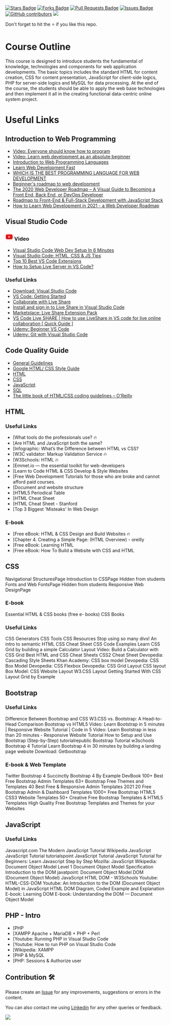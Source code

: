 <a href="https://github.com/drshahizan/learn-php/stargazers"><img src="https://img.shields.io/github/stars/drshahizan/learn-php" alt="Stars Badge"/></a>
<a href="https://github.com/drshahizan/learn-php/network/members"><img src="https://img.shields.io/github/forks/drshahizan/learn-php" alt="Forks Badge"/></a>
<a href="https://github.com/drshahizan/learn-php/pulls"><img src="https://img.shields.io/github/issues-pr/drshahizan/learn-php" alt="Pull Requests Badge"/></a>
<a href="https://github.com/drshahizan/learn-php/issues"><img src="https://img.shields.io/github/issues/drshahizan/learn-php" alt="Issues Badge"/></a>
<a href="https://github.com/drshahizan/learn-php/graphs/contributors"><img alt="GitHub contributors" src="https://img.shields.io/github/contributors/drshahizan/learn-php?color=2b9348"></a>
![](https://visitor-badge.glitch.me/badge?page_id=drshahizan/learn-php)

Don't forget to hit the :star: if you like this repo.

# Course Outline
This course is designed to introduce students the fundamental of knowledge, technologies and components for web application developments. The basic topics includes the standard HTML for content creation, CSS for content presentation, JavaScript for client-side logics, PHP for server-side logics and MySQL for data processing. At the end of the course, the students should be able to apply the web base technologies and then implement it all in the creating functional data-centric online system project.

# Useful Links
## Introduction to Web Programming
- [Video: Everyone should know how to program](https://youtu.be/sDk1pTDPROIhttps://youtu.be/ysEN5RaKOlA)
- [Video: Learn web development as an absolute beginner](https://youtu.be/ysEN5RaKOlA)
- [Introduction to Web Programming Languages](https://www.educba.com/web-programming-languages/)
- [Learn Web Development Fast](https://seo-trench.com/learn-web-development)
- [WHICH IS THE BEST PROGRAMMING LANGUAGE FOR WEB DEVELOPMENT](https://www.tekshapers.com/blog/Which-is-the-Best-Programming-Language-for-Web-Development)
- [Beginner's roadmap to web development](https://www.freecodecamp.org/news/beginners-roadmap-web-development/)
- [The 2020 Web Developer Roadmap – A Visual Guide to Becoming a Front End, Back End, or DevOps Developer](https://www.freecodecamp.org/news/2019-web-developer-roadmap/)
- [Roadmap to Front-End & Full-Stack Development with JavaScript Stack](https://ilovecoding.org/blog/roadmap)
- [How to Learn Web Development in 2021 - a Web Developer Roadmap](https://www.freecodecamp.org/news/how-to-learn-web-dev-in-2021-roadmap/)

## Visual Studio Code
### <img src="./images/youtube64.png" width="24px" height="24px"></a> Video

- [Visual Studio Code Web Dev Setup In 6 Minutes]()
- [Visual Studio Code: HTML, CSS & JS Tips]()
- [Top 10 Best VS Code Extensions]()
- [How to Setup Live Server in VS Code?]()

### Useful Links
- [Download: Visual Studio Code]()
- [VS Code: Getting Started]()
- [Collaborate with Live Share]()
- [Install and sign in to Live Share in Visual Studio Code]()
- [Marketplace: Live Share Extension Pack]()
- [VS Code Live SHARE | How to use LiveShare in VS code for live online collaboration [ Quick Guide ]]()
- [Udemy: Beginner VS Code]()
- [Udemy: Git with Visual Studio Code]()

## Code Quality Guide
- [General Guidelines]()
- [Google HTML/ CSS Style Guide]()
- [HTML]()
- [CSS]()
- [JavaScript]()
- [SQL]()
- [The little book of HTML/CSS coding guidelines – O'Reilly]()

## HTML

### Useful Links
- [What tools do the professionals use? 🔥
- [Are HTML and JavaScript both the same?
- [Infographic: What’s the Difference between HTML vs CSS?
- [W3C validator: Markup Validation Service 🔥
- [W3Schools: HTML 🔥
- [Emmet.io — the essential toolkit for web-developers
- [Learn to Code HTML & CSS Develop & Style Websites
- [Free Web Development Tutorials for those who are broke and cannot afford paid courses.
- [Document and website structure
- [HTML5 Periodical Table
- [HTML Cheat Sheet
- [HTML Cheat Sheet - Stanford
- [Top 3 Biggest 'Misteaks' In Web Design

### E-book

- [Free eBook: HTML & CSS Design and Build Websites 🔥
- [Chapter 4. Creating a Simple Page: (HTML Overview) - oreilly
- [Free eBook: Learning HTML
- [Free eBook: How To Build a Website with CSS and HTML

## CSS
Navigational StructuresPage
Introduction to CSSPage
Hidden from students
Fonts and Web FontsPage
Hidden from students
Responsive Web DesignPage

### E-book

Essential HTML & CSS books (free e- books)
CSS Books

### Useful Links

CSS Generators
CSS Tools
CSS Resources
Stop using so many divs! An intro to semantic HTML
CSS Cheat Sheet
CSS Code Examples
Learn CSS Grid by building a simple Calculator Layout
Video: Build a Calculator with CSS Grid
Best HTML and CSS Cheat Sheets
CSS2 Cheat Sheet
Devopedia: Cascading Style Sheets
Khan Academy: CSS box model
Devopedia: CSS Box Model
Devopedia: CSS Flexbox
Devopedia: CSS Grid Layout
CSS layout
Box Model: CSS Website Layout
W3.CSS Layout
Getting Started With CSS Layout
Grid by Example

##  Bootstrap

### Useful Links
Difference Between Bootstrap and CSS
W3.CSS vs. Bootstrap: A Head-to-Head Comparison
Bootstrap vs HTML5
Video: Learn Bootstrap in 5 minutes | Responsive Website Tutorial | Code in 5
Video: Learn Bootstrap in less than 20 minutes - Responsive Website Tutorial
How to Setup and Use Bootstrap (Step-by-Step)
tutorialrepublic Bootstrap Tutorial
w3schools Bootstrap 4 Tutorial
Learn Bootstrap 4 in 30 minutes by building a landing page website
Download: Getbootstrap

### E-book & Web Template

Twitter Bootstrap 4 Succinctly
Bootstrap 4 By Example
DevBook
100+ Best Free Bootstrap Admin Templates
63+ Bootstrap Free Themes and Templates
40 Best Free & Responsive Admin Templates 2021
20 Free Bootstrap Admin & Dashboard Templates
1000+ Free Bootstrap HTML5 CSS3 Website Templates
50+ Creative Free Bootstrap Templates & HTML5 Templates
High Quality Free Bootstrap Templates and Themes for your Websites


## JavaScript

### Useful Links
Javascript.com
The Modern JavaScript Tutorial
Wikipedia JavaScript
JavaScript Tutorial
tutorialspoint JavaScript Tutorial
JavaScript Tutorial for Beginners: Learn Javascript Step by Step
Mozilla: JavaScript
Wikipedia: Document Object Model
Level 1 Document Object Model Specification
Introduction to the DOM
javatpoint: Document Object Model
DOM (Document Object Model)
JavaScript HTML DOM - W3Schools
Youtube: HTML-CSS-DOM
Youtube: An Introduction to the DOM (Document Object Model) in JavaScript
HTML DOM Diagram, Coded Example and Explanation
E-book: Learning DOM
E-book: Understanding the DOM — Document Object Model

## PHP - Intro
- [PHP
- [XAMPP Apache + MariaDB + PHP + Perl
- [Youtube: Running PHP in Visual Studio Code
- [Youtube: How to run PHP on Visual Studio Code
- [Wikipedia: XAMPP
- [PHP & MySQL
- [PHP: Sessions & Authorize user


## Contribution 🛠️
Please create an [Issue](https://github.com/drshahizan/learn-php/issues) for any improvements, suggestions or errors in the content.

You can also contact me using [Linkedin](https://www.linkedin.com/in/drshahizan/) for any other queries or feedback.

![](https://visitor-badge.glitch.me/badge?page_id=drshahizan)
